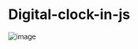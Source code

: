 # Digital-clock-in-js
![image](https://github.com/web-dev-nav/Digital-clock-in-js/assets/110724391/d9adfdba-04d1-44ba-bc2f-d1358cfcaee2)
